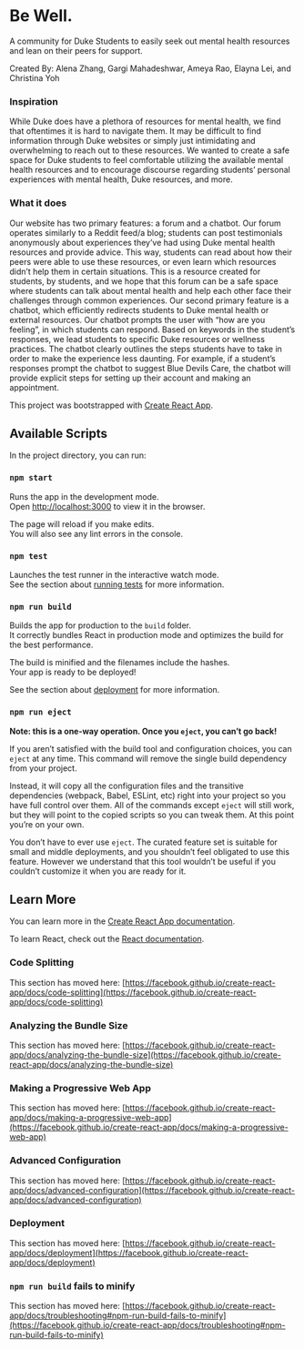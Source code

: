 # Be Well.

A community for Duke Students to easily seek out mental health resources and lean on their peers for support.

Created By: Alena Zhang, Gargi Mahadeshwar, Ameya Rao, Elayna Lei, and Christina Yoh

### Inspiration

While Duke does have a plethora of resources for mental health, we find that oftentimes it is hard to navigate them. It may be difficult to find information through Duke websites or simply just intimidating and overwhelming to reach out to these resources. We wanted to create a safe space for Duke students to feel comfortable utilizing the available mental health resources and to encourage discourse regarding students’ personal experiences with mental health, Duke resources, and more. 

### What it does

Our website has two primary features: a forum and a chatbot. Our forum operates similarly to a Reddit feed/a blog; students can post testimonials anonymously about experiences they’ve had using Duke mental health resources and provide advice. This way, students can read about how their peers were able to use these resources, or even learn which resources didn’t help them in certain situations. This is a resource created for students, by students, and we hope that this forum can be a safe space where students can talk about mental health and help each other face their challenges through common experiences. Our second primary feature is a chatbot, which efficiently redirects students to Duke mental health or external resources. Our chatbot prompts the user with “how are you feeling”, in which students can respond. Based on keywords in the student’s responses, we lead students to specific Duke resources or wellness practices. The chatbot clearly outlines the steps students have to take in order to make the experience less daunting. For example, if a student’s responses prompt the chatbot to suggest Blue Devils Care, the chatbot will provide explicit steps for setting up their account and making an appointment.


This project was bootstrapped with [Create React App](https://github.com/facebook/create-react-app).

## Available Scripts

In the project directory, you can run:

### `npm start`

Runs the app in the development mode.\
Open [http://localhost:3000](http://localhost:3000) to view it in the browser.

The page will reload if you make edits.\
You will also see any lint errors in the console.

### `npm test`

Launches the test runner in the interactive watch mode.\
See the section about [running tests](https://facebook.github.io/create-react-app/docs/running-tests) for more information.

### `npm run build`

Builds the app for production to the `build` folder.\
It correctly bundles React in production mode and optimizes the build for the best performance.

The build is minified and the filenames include the hashes.\
Your app is ready to be deployed!

See the section about [deployment](https://facebook.github.io/create-react-app/docs/deployment) for more information.

### `npm run eject`

**Note: this is a one-way operation. Once you `eject`, you can’t go back!**

If you aren’t satisfied with the build tool and configuration choices, you can `eject` at any time. This command will remove the single build dependency from your project.

Instead, it will copy all the configuration files and the transitive dependencies (webpack, Babel, ESLint, etc) right into your project so you have full control over them. All of the commands except `eject` will still work, but they will point to the copied scripts so you can tweak them. At this point you’re on your own.

You don’t have to ever use `eject`. The curated feature set is suitable for small and middle deployments, and you shouldn’t feel obligated to use this feature. However we understand that this tool wouldn’t be useful if you couldn’t customize it when you are ready for it.

## Learn More

You can learn more in the [Create React App documentation](https://facebook.github.io/create-react-app/docs/getting-started).

To learn React, check out the [React documentation](https://reactjs.org/).

### Code Splitting

This section has moved here: [https://facebook.github.io/create-react-app/docs/code-splitting](https://facebook.github.io/create-react-app/docs/code-splitting)

### Analyzing the Bundle Size

This section has moved here: [https://facebook.github.io/create-react-app/docs/analyzing-the-bundle-size](https://facebook.github.io/create-react-app/docs/analyzing-the-bundle-size)

### Making a Progressive Web App

This section has moved here: [https://facebook.github.io/create-react-app/docs/making-a-progressive-web-app](https://facebook.github.io/create-react-app/docs/making-a-progressive-web-app)

### Advanced Configuration

This section has moved here: [https://facebook.github.io/create-react-app/docs/advanced-configuration](https://facebook.github.io/create-react-app/docs/advanced-configuration)

### Deployment

This section has moved here: [https://facebook.github.io/create-react-app/docs/deployment](https://facebook.github.io/create-react-app/docs/deployment)

### `npm run build` fails to minify

This section has moved here: [https://facebook.github.io/create-react-app/docs/troubleshooting#npm-run-build-fails-to-minify](https://facebook.github.io/create-react-app/docs/troubleshooting#npm-run-build-fails-to-minify)
